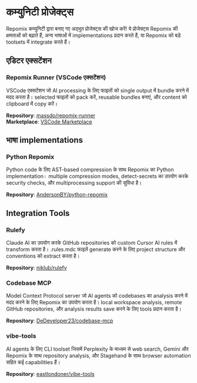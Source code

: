 # कम्युनिटी प्रोजेक्ट्स

Repomix कम्युनिटी द्वारा बनाए गए अद्भुत प्रोजेक्ट्स की खोज करें! ये प्रोजेक्ट्स Repomix की क्षमताओं को बढ़ाते हैं, अन्य भाषाओं में implementations प्रदान करते हैं, या Repomix को बड़े toolsets में integrate करते हैं।

## एडिटर एक्सटेंशन

### Repomix Runner (VSCode एक्सटेंशन)
VSCode एक्सटेंशन जो AI processing के लिए फाइलों को single output में bundle करने में मदद करता है। selected फाइलों को pack करें, reusable bundles बनाएं, और content को clipboard में copy करें।

**Repository**: [massdo/repomix-runner](https://github.com/massdo/repomix-runner)  
**Marketplace**: [VSCode Marketplace](https://marketplace.visualstudio.com/items?itemName=DorianMassoulier.repomix-runner)

## भाषा implementations

### Python Repomix
Python code के लिए AST-based compression के साथ Repomix का Python implementation। multiple compression modes, detect-secrets का उपयोग करके security checks, और multiprocessing support की सुविधा है।

**Repository**: [AndersonBY/python-repomix](https://github.com/AndersonBY/python-repomix)

## Integration Tools

### Rulefy
Claude AI का उपयोग करके GitHub repositories को custom Cursor AI rules में transform करता है। .rules.mdc फाइलें generate करने के लिए project structure और conventions को extract करता है।

**Repository**: [niklub/rulefy](https://github.com/niklub/rulefy)

### Codebase MCP
Model Context Protocol server जो AI agents को codebases का analysis करने में मदद करने के लिए Repomix का उपयोग करता है। local workspace analysis, remote GitHub repositories, और analysis results save करने के लिए tools प्रदान करता है।

**Repository**: [DeDeveloper23/codebase-mcp](https://github.com/DeDeveloper23/codebase-mcp)

### vibe-tools
AI agents के लिए CLI toolset जिसमें Perplexity के माध्यम से web search, Gemini और Repomix के साथ repository analysis, और Stagehand के साथ browser automation सहित कई capabilities हैं।

**Repository**: [eastlondoner/vibe-tools](https://github.com/eastlondoner/vibe-tools)